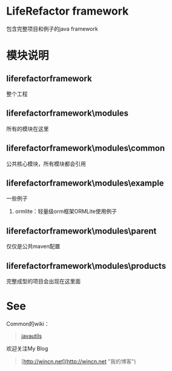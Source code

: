 LifeRefactor framework
=====================

包含完整项目和例子的java framework
# 模块说明
## liferefactorframework
整个工程

## liferefactorframework\modules
所有的模块在这里

## liferefactorframework\modules\common
公共核心模块，所有模块都会引用

## liferefactorframework\modules\example
一些例子

1. ormlite：轻量级orm框架ORMLite使用例子


## liferefactorframework\modules\parent
仅仅是公共maven配置

## liferefactorframework\modules\products
完整成型的项目会出现在这里面

# See
Common的wiki：
>[javautils](https://github.com/gefangshuai/javautils "javautils")

欢迎关注My Blog
>[http://wincn.net](http://wincn.net "我的博客")